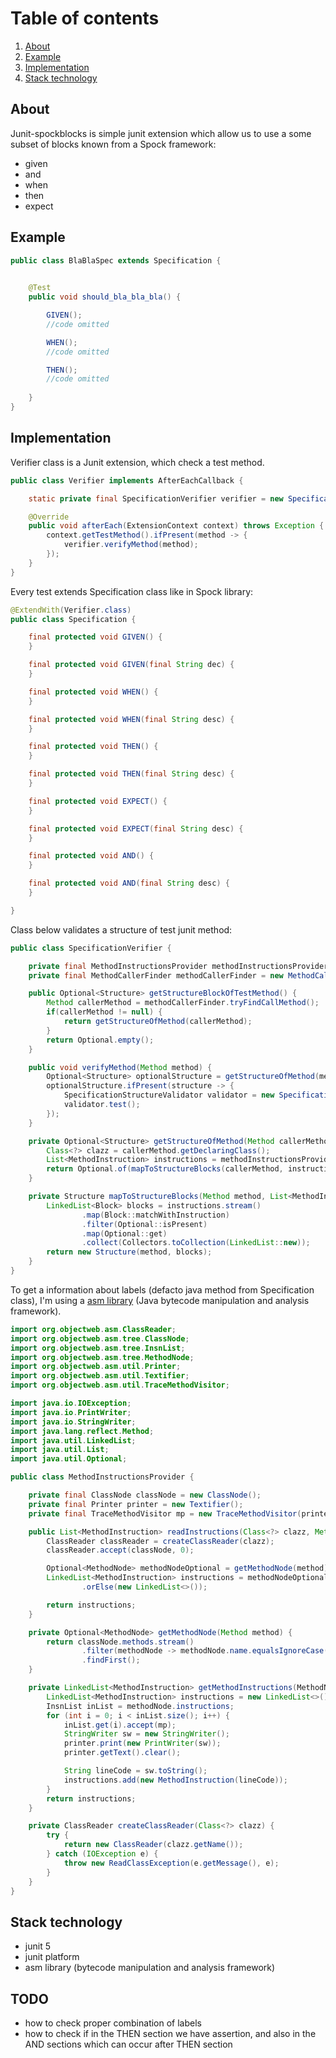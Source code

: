# Table of contents

1. [About](#about)
2. [Example](#Example)
3. [Implementation](#Implementation)
4. [Stack technology](#Stack-technology)


## About
Junit-spockblocks is simple junit extension which allow us to use a some subset of blocks known
from a Spock framework:
 - given
 - and
 - when
 - then
 - expect
 
## Example

```java
public class BlaBlaSpec extends Specification {

    
    @Test
    public void should_bla_bla_bla() {

        GIVEN();
        //code omitted

        WHEN();
        //code omitted

        THEN();
        //code omitted
        
    }
}

``` 
## Implementation

Verifier class is a Junit extension, which check a test method.

```java
public class Verifier implements AfterEachCallback {

    static private final SpecificationVerifier verifier = new SpecificationVerifier();

    @Override
    public void afterEach(ExtensionContext context) throws Exception {
        context.getTestMethod().ifPresent(method -> {
            verifier.verifyMethod(method);
        });
    }
}
```

Every test extends Specification class like in Spock library:

```java
@ExtendWith(Verifier.class)
public class Specification {

    final protected void GIVEN() {
    }

    final protected void GIVEN(final String dec) {
    }

    final protected void WHEN() {
    }

    final protected void WHEN(final String desc) {
    }

    final protected void THEN() {
    }

    final protected void THEN(final String desc) {
    }

    final protected void EXPECT() {
    }

    final protected void EXPECT(final String desc) {
    }

    final protected void AND() {
    }

    final protected void AND(final String desc) {
    }

}
```

Class below validates a structure of test junit method:

```java
public class SpecificationVerifier {

    private final MethodInstructionsProvider methodInstructionsProvider = new MethodInstructionsProvider();
    private final MethodCallerFinder methodCallerFinder = new MethodCallerFinder();

    public Optional<Structure> getStructureBlockOfTestMethod() {
        Method callerMethod = methodCallerFinder.tryFindCallMethod();
        if(callerMethod != null) {
            return getStructureOfMethod(callerMethod);
        }
        return Optional.empty();
    }

    public void verifyMethod(Method method) {
        Optional<Structure> optionalStructure = getStructureOfMethod(method);
        optionalStructure.ifPresent(structure -> {
            SpecificationStructureValidator validator = new SpecificationStructureValidator(structure);
            validator.test();
        });
    }

    private Optional<Structure> getStructureOfMethod(Method callerMethod) {
        Class<?> clazz = callerMethod.getDeclaringClass();
        List<MethodInstruction> instructions = methodInstructionsProvider.readInstructions(clazz, callerMethod);
        return Optional.of(mapToStructureBlocks(callerMethod, instructions));
    }

    private Structure mapToStructureBlocks(Method method, List<MethodInstruction> instructions) {
        LinkedList<Block> blocks = instructions.stream()
                .map(Block::matchWithInstruction)
                .filter(Optional::isPresent)
                .map(Optional::get)
                .collect(Collectors.toCollection(LinkedList::new));
        return new Structure(method, blocks);
    }
}
```

To get a information about labels (defacto java method from Specification class), I'm using a [asm library](https://asm.ow2.io/) (Java bytecode manipulation and analysis framework).


```java
import org.objectweb.asm.ClassReader;
import org.objectweb.asm.tree.ClassNode;
import org.objectweb.asm.tree.InsnList;
import org.objectweb.asm.tree.MethodNode;
import org.objectweb.asm.util.Printer;
import org.objectweb.asm.util.Textifier;
import org.objectweb.asm.util.TraceMethodVisitor;

import java.io.IOException;
import java.io.PrintWriter;
import java.io.StringWriter;
import java.lang.reflect.Method;
import java.util.LinkedList;
import java.util.List;
import java.util.Optional;

public class MethodInstructionsProvider {

    private final ClassNode classNode = new ClassNode();
    private final Printer printer = new Textifier();
    private final TraceMethodVisitor mp = new TraceMethodVisitor(printer);

    public List<MethodInstruction> readInstructions(Class<?> clazz, Method method) {
        ClassReader classReader = createClassReader(clazz);
        classReader.accept(classNode, 0);

        Optional<MethodNode> methodNodeOptional = getMethodNode(method);
        LinkedList<MethodInstruction> instructions = methodNodeOptional.map(this::getMethodInstructions)
                .orElse(new LinkedList<>());

        return instructions;
    }

    private Optional<MethodNode> getMethodNode(Method method) {
        return classNode.methods.stream()
                .filter(methodNode -> methodNode.name.equalsIgnoreCase(method.getName()))
                .findFirst();
    }

    private LinkedList<MethodInstruction> getMethodInstructions(MethodNode methodNode) {
        LinkedList<MethodInstruction> instructions = new LinkedList<>();
        InsnList inList = methodNode.instructions;
        for (int i = 0; i < inList.size(); i++) {
            inList.get(i).accept(mp);
            StringWriter sw = new StringWriter();
            printer.print(new PrintWriter(sw));
            printer.getText().clear();

            String lineCode = sw.toString();
            instructions.add(new MethodInstruction(lineCode));
        }
        return instructions;
    }

    private ClassReader createClassReader(Class<?> clazz) {
        try {
            return new ClassReader(clazz.getName());
        } catch (IOException e) {
            throw new ReadClassException(e.getMessage(), e);
        }
    }
}
```

## Stack technology
 - junit 5
 - junit platform
 - asm library (bytecode manipulation and analysis framework)
 
 
 ## TODO
  - how to check proper combination of labels
  - how to check if in the THEN section we have assertion, and also in the AND sections which can occur after THEN section
